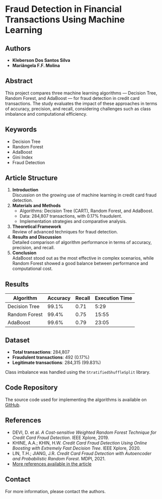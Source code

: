 # Fraud Detection in Financial Transactions Using Machine Learning

## Authors
- **Kleberson Dos Santos Silva**  
- **Mariângela F.F. Molina**

## Abstract
This project compares three machine learning algorithms — Decision Tree, Random Forest, and AdaBoost — for fraud detection in credit card transactions. The study evaluates the impact of these approaches in terms of accuracy, precision, and recall, considering challenges such as class imbalance and computational efficiency.

## Keywords
- Decision Tree  
- Random Forest  
- AdaBoost  
- Gini Index  
- Fraud Detection

## Article Structure
1. **Introduction**  
   Discussion on the growing use of machine learning in credit card fraud detection.
2. **Materials and Methods**  
   - Algorithms: Decision Tree (CART), Random Forest, and AdaBoost.  
   - Data: 284,807 transactions, with 0.17% fraudulent.  
   - Implementation strategies and comparative analysis.
3. **Theoretical Framework**  
   Review of advanced techniques for fraud detection.
4. **Results and Discussion**  
   Detailed comparison of algorithm performance in terms of accuracy, precision, and recall.
5. **Conclusion**  
   AdaBoost stood out as the most effective in complex scenarios, while Random Forest showed a good balance between performance and computational cost.

## Results

| Algorithm         | Accuracy | Recall | Execution Time |
|------------------|----------|--------|----------------|
| Decision Tree     | 99.1%    | 0.71   | 5:29           |
| Random Forest     | 99.4%    | 0.75   | 15:55          |
| AdaBoost          | 99.6%    | 0.79   | 23:05          |

## Dataset
- **Total transactions**: 284,807  
- **Fraudulent transactions**: 492 (0.17%)  
- **Legitimate transactions**: 284,315 (99.83%)

Class imbalance was handled using the `StratifiedShuffleSplit` library.

## Code Repository
The source code used for implementing the algorithms is available on [GitHub](https://github.com/softwarekleberson/DeepLearning_FraudeCartao).

## References
- DEVI, D. et al. *A Cost-sensitive Weighted Random Forest Technique for Credit Card Fraud Detection*. IEEE Xplore, 2019.  
- KHINE, A.A.; KHIN, H.W. *Credit Card Fraud Detection Using Online Boosting with Extremely Fast Decision Tree*. IEEE Xplore, 2020.  
- LIN, T.H.; JIANG, J.R. *Credit Card Fraud Detection with Autoencoder and Probabilistic Random Forest*. MDPI, 2021.  
- [More references available in the article](https://github.com/softwarekleberson/DeepLearning_FraudeCartao)

## Contact
For more information, please contact the authors.
